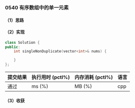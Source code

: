 ### 0540 有序数组中的单一元素

#### （1）思路

#### （2）实现

```cpp
class Solution {
public:
    int singleNonDuplicate(vector<int>& nums) {

    }
};
```

| 提交结果 | 执行用时 (pctl%) | 内存消耗 (pctl%) | 语言 |
|:---------|:-----------------|:-----------------|:-----|
| 通过     |  ms (%)   |  MB (%)  | cpp  |

#### （3）收获
